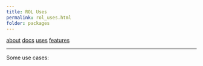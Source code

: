 ```yaml
---
title: ROL Uses
permalink: rol_uses.html
folder: packages
---
```


[about](rol.html) [docs](rol_documentation.html) [uses](rol_uses.html) [features](rol_features.html)

* * *

Some use cases:

[](images/ROL_Uses_Inverse.png)
